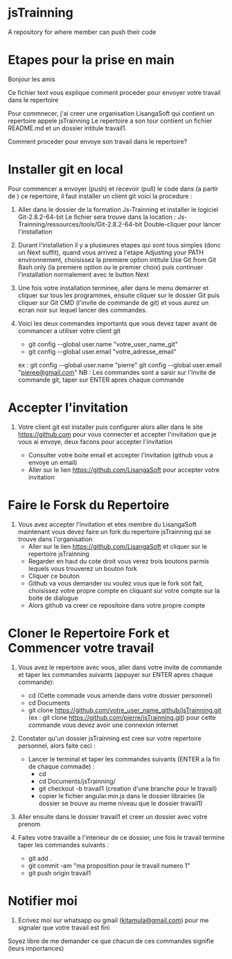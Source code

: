 # jsTrainning
A repository for where member can push their code

# Etapes pour la prise en main

Bonjour les amis

Ce fichier text vous explique comment proceder pour envoyer votre travail dans le repertoire

Pour commnecer, j'ai creer une organisation LisangaSoft qui contient un repertoire appele jsTrainning
Le repertoire a son tour contient un fichier README.md et un dossier intitule travail1.

Comment proceder pour envoye son travail dans le repertoire?

# Installer git en local

Pour commencer a envoyer (push) et recevoir (pull) le code dans (a partir de ) ce repertoire, il faut installer un client git
voici la procedure : 

1. Aller dans le dossier de la formation Js-Trainning et installer le logiciel Git-2.8.2-64-bit
   Le fichier sera trouve dans la location : Js-Trainning/ressources/tools/Git-2.8.2-64-bit
   Double-cliquer pour lancer l'installation

2. Durant l'installation il y a plusieures etapes qui sont tous simples (donc un Next suffit), quand vous arrivez a l'etape 
   Adjusting your PATH environnement, choisissez la premiere option intitule Use Git from Git Bash only
   (la premiere option ou le premier choix) puis continuer l'installation normalement avec le button Next

3. Une fois votre installation terminee, aller dans le menu demarrer et cliquer sur tous les programmes,
   ensuite cliquer sur le dossier Git puis cliquer sur Git CMD (l'invite de commande de git) et vous aurez
   un ecran noir sur lequel lancer des commandes.

4. Voici les deux commandes importants que vous devez taper avant de commancer a utiliser votre client git
   
   * git config --global user.name "votre_user_name_git"
   * git config --global user.email "votre_adresse_email"

   ex : git config --global user.name "pierre"
        git config --global user.email "pieree@gmail.com"
NB : Les commandes sont a saisir sur l'invite de commande git, taper sur ENTER apres chaque commande

# Accepter l'invitation

1. Votre client git est installer puis configurer alors aller dans le site https://github.com pour vous connecter et 
   accepter l'invitation que je vous ai envoye, deux facons pour accepter l'invitation

   * Consulter votre boite email et accepter l'invitation (github vous a envoye un email)
   * Aller sur le lien https://github.com/LisangaSoft pour accepter votre invitation

# Faire le Forsk du Repertoire  

1. Vous avez accepter l'invitation et etes membre du LisangaSoft maintenant vous devez faire un fork du repertoire jsTrainning qui se trouve dans l'organisation
   * Aller sur le lien https://github.com/LisangaSoft et cliquer sur le repertoire jsTrainning
   * Regarder en haut du cote droit vous verez trois boutons parmis lequels vous trouverez un bouton fork
   * Cliquer ce bouton
   * Github va vous demander ou voulez vous que le fork soit fait, choisissez votre propre compte en cliquant sur votre compte sur la boite de dialogue
   * Alors github va creer ce repositoire dans votre propre compte


# Cloner le Repertoire Fork et Commencer votre travail

1. Vous avez le repertoire avec vous, aller dans votre invite de commande et taper les commandes suivants (appuyer sur ENTER apres chaque commande): 

   * cd (Cette commade vous amende dans votre dossier personnel)
   * cd Documents 
   * git clone https://github.com/votre_user_name_github/jsTrainning.git (ex : git clone https://github.com/pierre/jsTrainning.git) pour cette commande vous devez avoir une connexion internet

2. Constater qu'un dossier jsTrainning est cree sur votre repertoire personnel, alors faite ceci :
   
   * Lancer le terminal et taper les commandes suivants (ENTER a la fin de chaque commade) : 
        * cd
        * cd Documents/jsTrainning/
        * git checkout -b travail1 (creation d'une branche pour le travail)
        * copier le fichier angular.min.js dans le dossier librairies (le dossier se trouve au meme niveau que le dossier travail1)

3. Aller ensuite dans le dossier travail1 et creer un dossier avec votre prenom

4. Faites votre travaille a l'interieur de ce dossier, une fois le travail termine taper les commandes suivants : 

    * git add .
    * git commit -am "ma proposition pour le travail numero 1"
    * git push origin travail1

# Notifier moi

1. Ecrivez moi sur whatsapp ou gmail (kitamula@gmail.com) pour me signaler que votre travail est fini

Soyez libre de me demander ce que chacun de ces commandes signifie (leurs importances)
   
   